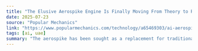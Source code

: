 ```yaml
---
title: "The Elusive Aerospike Engine Is Finally Moving From Theory to Reality"
date: 2025-07-23
source: "Popular Mechanics"
link: "https://www.popularmechanics.com/technology/a65469303/ai-aerospike-rocket/"
tags: [ai, uae]
summary: "The aerospike has been sought as a replacement for traditional rocket engines for many years. The combination of AI and 3D printing may finally make it..."
---
```


